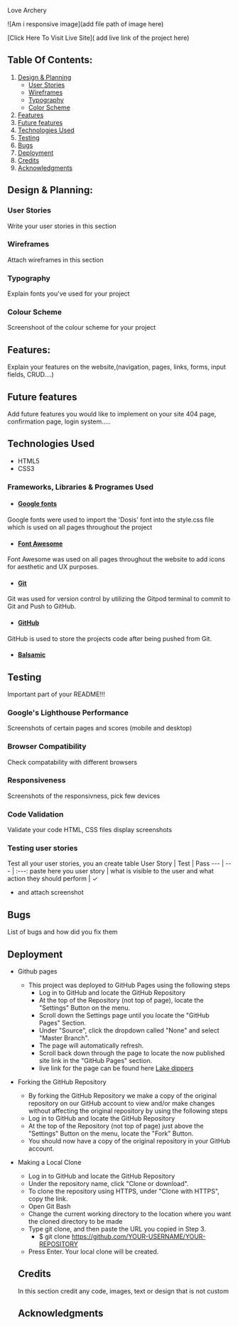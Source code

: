Love Archery


 
![Am i responsive image](add file path of image here)  

[Click Here To Visit Live Site]( add live link of the project here)


## Table Of Contents:
1. [Design & Planning](#design-&-planning)
    * [User Stories](#user-stories)
    * [Wireframes](#wireframes)
    * [Typography](#typography)
    * [Color Scheme](#color-scheme)
2. [Features](#features)
3. [Future features](#future-features)
4. [Technologies Used](#technologies-used)
5. [Testing](#testing)
6. [Bugs](#bugs)
7. [Deployment](#deployment)
8. [Credits](#credits)
9. [Acknowledgments](#acknowledgments)



## Design & Planning:

### User Stories
Write your user stories in this section
### Wireframes
Attach wireframes in this section
### Typography
Explain fonts you've used for your project
### Colour Scheme
Screenshoot of the colour scheme for your project

## Features:
Explain your features on the website,(navigation, pages, links, forms, input fields, CRUD....)

## Future features
Add future features you would like to implement on your site 404 page, confirmation page, login system.....

## Technologies Used
- HTML5 
- CSS3
 ### Frameworks, Libraries & Programes Used
- #### [Google fonts](https://fonts.google.com/knowledge)
Google fonts were used to import the 'Dosis' font into the style.css file which is used on all pages throughout the project
 - #### [Font Awesome](https://fontawesome.com/)
Font Awesome was used on all pages throughout the website to add icons for aesthetic and UX purposes.
 - #### [Git](https://gitpod.io/)
Git was used for version control by utilizing the Gitpod terminal to commit to Git and Push to GitHub.
  - #### [GitHub](https://github.com/)
GitHub is used to store the projects code after being pushed from Git.
 - #### [Balsamic](https://balsamiq.com/wireframes/?gclid=Cj0KCQiA14WdBhD8ARIsANao07g6CkndNmxQPlHP92mM3VQBwb6lbQIg5FPinhmNFxWsAnM7BpA_PukaAldMEALw_wcB)

## Testing
Important part of your README!!!

### Google's Lighthouse Performance
Screenshots of certain pages and scores (mobile and desktop)

### Browser Compatibility
Check compatability with different browsers


### Responsiveness
Screenshots of the responsivness, pick few devices

### Code Validation
Validate your code HTML, CSS files display screenshots

### Testing user stories
Test all your user stories, you an create table 
User Story |  Test | Pass
--- | --- | :---:
paste here you user story | what is visible to the user and what action they should perform | &check;
- and attach screenshot

## Bugs
List of bugs and how did you fix them

## Deployment
- Github pages
    - This project was deployed to GitHub Pages using the following steps
      - Log in to GitHub and locate the GitHub Repository
      - At the top of the Repository (not top of page), locate the "Settings" Button on 
        the menu.
      - Scroll down the Settings page until you locate the "GitHub Pages" Section.
      - Under "Source", click the dropdown called "None" and select "Master Branch".
      - The page will automatically refresh.
      - Scroll back down through the page to locate the now published site link in the "GitHub Pages" section.
      - live link for the page can be found here [Lake dippers](https://tmarkec.github.io/Lake-dippers/)
- Forking the GitHub Repository
    - By forking the GitHub Repository we make a copy of the original repository on our GitHub account to view and/or make changes without affecting the original repository by using the following steps
     - Log in to GitHub and locate the GitHub Repository
     - At the top of the Repository (not top of page) just above the "Settings" Button on the menu, locate the "Fork" Button.
     - You should now have a copy of the original repository in your GitHub account.
- Making a Local Clone
   - Log in to GitHub and locate the GitHub Repository
   - Under the repository name, click "Clone or download".
   -  To clone the repository using HTTPS, under "Clone with HTTPS", copy the link.
   - Open Git Bash
   - Change the current working directory to the location where you want the cloned directory to be made
   - Type git clone, and then paste the URL you copied in Step 3.
      - $ git clone https://github.com/YOUR-USERNAME/YOUR-REPOSITORY
   - Press Enter. Your local clone will be created.

   ## Credits
    In this section credit any code, images, text or design that is not custom

   ## Acknowledgments